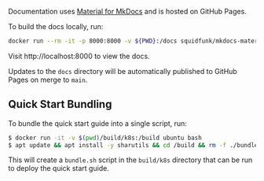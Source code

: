 Documentation uses [Material for MkDocs](https://squidfunk.github.io/mkdocs-material/) and is hosted on GitHub Pages.

To build the docs locally, run:

```bash
docker run --rm -it -p 8000:8000 -v ${PWD}:/docs squidfunk/mkdocs-material
```

Visit http://localhost:8000 to view the docs.

Updates to the `docs` directory will be automatically published to GitHub Pages on merge to `main`.


## Quick Start Bundling

To bundle the quick start guide into a single script, run:

```bash
$ docker run -it -v $(pwd)/build/k8s:/build ubuntu bash 
$ apt update && apt install -y sharutils && cd /build && rm -f ./bundle.sh && shar -M -x -Q . > /tmp/bundle.sh && cp /tmp/bundle.sh . && sed -i '/^exit 0/d' bundle.sh && echo "./setup.sh" >> bundle.sh
```

This will create a `bundle.sh` script in the `build/k8s` directory that can be run to deploy the quick start guide.
